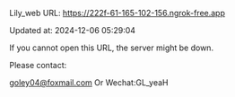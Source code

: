 Lily_web URL: https://222f-61-165-102-156.ngrok-free.app

Updated at: 2024-12-06 05:29:04

If you cannot open this URL, the server might be down.

Please contact: 

goley04@foxmail.com Or Wechat:GL_yeaH
